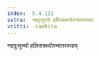 ```yaml
---
index:  5.4.121
sutra:  नज्ञ्दुःसुभ्यो हलिसक्थ्योरन्यतरस्याम्
vritti:  samhita 
---
```


नज्ञ्दुःसुभ्यो हलिसक्थ्योरन्यतरस्याम्

